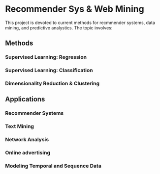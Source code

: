 # Recommender Sys & Web Mining

This project is devoted to current methods for recmmender systems, data mining, and predictive analystics.
The topic involves:
## Methods
### Supervised Learning: Regression
### Supervised Learning: Classification
### Dimensionality Reduction & Clustering
## Applications
### Recommender Systems
### Text Mining
### Network Analysis
### Online advertising
### Modeling Temporal and Sequence Data